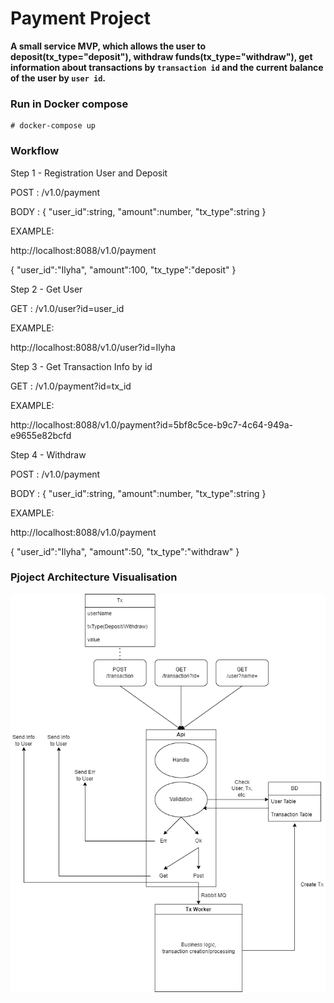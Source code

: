 # Payment Project

**A small service MVP, which allows the user to deposit(tx_type="deposit"), withdraw funds(tx_type="withdraw"), get information about transactions by `transaction id` and the current balance of the user by `user id`.**

### Run in Docker compose

```
# docker-compose up
```

### Workflow

Step 1 - Registration User and Deposit

POST : /v1.0/payment

BODY : {
"user_id":string,
"amount":number,
"tx_type":string
}

EXAMPLE:  

http://localhost:8088/v1.0/payment

{
"user_id":"Ilyha",
"amount":100,
"tx_type":"deposit"
}

Step 2 - Get User

GET : /v1.0/user?id=user_id

EXAMPLE:  

http://localhost:8088/v1.0/user?id=Ilyha

Step 3 - Get Transaction Info by id

GET : /v1.0/payment?id=tx_id

EXAMPLE:

http://localhost:8088/v1.0/payment?id=5bf8c5ce-b9c7-4c64-949a-e9655e82bcfd

Step 4 - Withdraw

POST : /v1.0/payment

BODY : {
"user_id":string,
"amount":number,
"tx_type":string
}

EXAMPLE:

http://localhost:8088/v1.0/payment

{
"user_id":"Ilyha",
"amount":50,
"tx_type":"withdraw"
}

### Pjoject Architecture Visualisation

![Image](documentation_resources/v1.0.png)